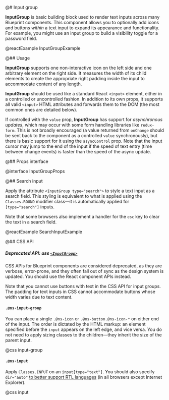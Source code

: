 @# Input group

__InputGroup__ is basic building block used to render text inputs across many Blueprint components.
This component allows you to optionally add icons and buttons _within_ a text input to expand its appearance and
functionality. For example, you might use an input group to build a visibility toggle for a password field.

@reactExample InputGroupExample

@## Usage

__InputGroup__ supports one non-interactive icon on the left side and one arbitrary element on the right side.
It measures the width of its child elements to create the appropriate right padding inside the input to accommodate
content of any length.

__InputGroup__ should be used like a standard React `<input>` element, either in a controlled or uncontrolled fashion.
In addition to its own props, it supports all valid `<input>` HTML attributes and forwards them to the DOM
(the most common ones are detailed below).

If controlled with the `value` prop, __InputGroup__ has support for _asynchronous updates_, which may occur with some
form handling libraries like `redux-form`. This is not broadly encouraged (a value returned from `onChange` should be
sent back to the component as a controlled `value` synchronously), but there is basic support for it using the
`asyncControl` prop. Note that the input cursor may jump to the end of the input if the speed of text entry
(time between change events) is faster than the speed of the async update.

@## Props interface

@interface InputGroupProps

@## Search input

Apply the attribute `<InputGroup type="search">` to style a text input as a search field. This styling is equivalent
to what is applied using the `Classes.ROUND` modifier class&mdash;it is automatically applied for `[type="search"]`
inputs.

Note that some browsers also implement a handler for the `esc` key to clear the text in a search field.

@reactExample SearchInputExample

@## CSS API

<div class="@ns-callout @ns-intent-warning @ns-icon-warning-sign">
    <h5 class="@ns-heading">

Deprecated API: use [`<InputGroup>`](#core/components/input-group)

</h5>
<div class="@ns-callout-body">

CSS APIs for Blueprint components are considered deprecated, as they are verbose, error-prone, and they
often fall out of sync as the design system is updated. You should use the React component APIs instead.

Note that you cannot use buttons with text in the CSS API for input groups. The padding for text inputs
in CSS cannot accommodate buttons whose width varies due to text content.

</div>
</div>

#### `.@ns-input-group`

You can place a single `.@ns-icon` or `.@ns-button.@ns-icon-*` on either end of the input. The order is
dictated by the HTML markup: an element specified before the `input` appears on the left edge, and
vice versa. You do not need to apply sizing classes to the children&mdash;they inherit the size of
the parent input.

@css input-group

#### `.@ns-input`

Apply `Classes.INPUT` on an `input[type="text"]`. You should also specify `dir="auto"`
[to better support RTL languages](http://www.w3.org/International/questions/qa-html-dir#dirauto)
(in all browsers except Internet Explorer).

@css input
